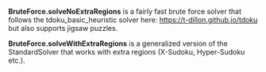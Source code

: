 **BruteForce.solveNoExtraRegions** is a fairly fast brute force solver that follows the tdoku_basic_heuristic solver here: https://t-dillon.github.io/tdoku but also supports jigsaw puzzles.

**BruteForce.solveWithExtraRegions** is a generalized version of the StandardSolver that works with extra regions (X-Sudoku, Hyper-Sudoku etc.).